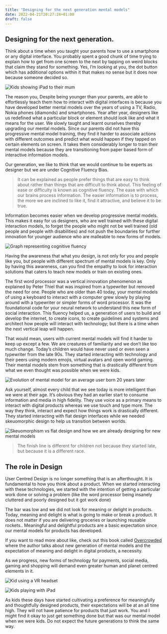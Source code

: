 ```yaml
---
title: "Designing for the next generation mental models"
date: 2022-04-21T20:27:24+01:00
draft: false
---
```


## Designing for the next generation. 
Think about a time when you taught your parents how to use a smartphone or any digital interface. You probably spent a good chunk of time trying to explain how to get from one screen to the next by tapping on weird blocks that claim they stand for something. Yes, I’m looking at you, the dot button which has additional options within it that makes no sense but it does now because someone decided so. 

![Kids showing iPad to their mum](https://benhur.me/img/Mentalmodels/Teachingparent.jpeg)

The reason you, Despite being younger than your parents, are able to effortlessly teach them how to interact with digital interfaces is because you have developed better mental models over the years of using a TV, Radio, Nokia phones (diamonds) and smartphones. Year after year, designers like us redefined what a particular block or element should look like and what it means for the user. We slowly taught and learnt ourselves thereby upgrading our mental models. Since our parents did not have this progressive mental model training, they find it harder to associate actions with different outcomes and predict what would happen if they tapped on certain elements on screen. It takes them considerably longer to train their mental models because they are transitioning from paper based form of interactive information models. 

Our generation, we like to think that we would continue to be experts as designer but we are under Cognitive Fluency Bias. 



> It can be explained as people prefer things that are easy to think about rather than things that are difficult to think about. This feeling of ease or difficulty is known as cognitive fluency. The ease with which our brains process information. The easier information is to process, the more we are inclined to like it, find it attractive, and believe it to be true.

Information becomes easier when we develop progressive mental models. This makes it easy for us designers, who are well trained with these digital interaction models, to forget the people who might not be well trained (old people and people with disabilities) and not push the boundaries for further innovation for younger audience who are malleable to new forms of models. 

![Graph representing cognitive fluency](https://benhur.me/img/Mentalmodels/Graph.png)

Having the awareness that what you design, is not only for you and people like you, but people with different spectrum of mental models is key. Only by having this awareness, can you find the empathy to look for interaction solutions that caters to teach new models or train on existing ones. 

The first word processor was a vertical innovation phenomenon as explained by Peter Thiel that was inspired from a typewriter but removed the need for one. People who are older than 40 today, your mental models of using a keyboard to interact with a computer grew slowly by playing around with a typewriter or simpler forms of word processor. It was the foundational code for your neural network to understand this new form of social interaction. This fluency helped us, a generation of users to build and develop the internet, to create icons, to create guidelines and systems and architect how people will interact with technology; but there is a time when the next vertical leap will happen.

That would mean, users with current mental models will find it harder to keep up except a few. We are creatures of familiarity and we don’t like too much change. Today’s children would have never used or even seen a typewriter from the late 90s. They started interacting with technology and their peers using modern emojis, virtual avatars and open world gaming. Their mental models stem from something that is drastically different from what we even thought was possible when we were kids. 

![Evolution of mental model for an average user born 20 years later](https://benhur.me/img/Mentalmodels/Evolution.png)

Ask yourself, almost every child that we see today is more intelligent than we were at their age. It’s obvious they had an earlier start to consume information and media in high fidelity. They use voice as a primary means to interact with digital products whereas we use touch and type more. The way they think, interact and expect how things work is drastically different. They started interacting with flat design interfaces while we needed skeuomorphic design to help us transition between worlds.   

![Skeuomorphism vs flat design and how we are already designing for new mental models](https://benhur.me/img/Mentalmodels/Designchange.png)

> The finish line is different for children not because they started late, but because it is a different race.

## The role in Design
User Centred Design is no longer something that is an afterthought. It is fundamental to how you think about a product. When we started interacting with these technologies, we started with the intention of getting a particular work done or solving a problem (like the word processor being insanely cluttered and poorly designed but it got work done)

The bar was low and we did not look for meaning or delight in products. Today, meaning and delight is what is going to make or break a product. It does not matter if you are delivering groceries or launching reusable rockets.. Meaningful and delightful products are a basic expectation since our mental models for products has developed.

If you want to read more about like, check out this book called [Overcrowded](https://www.amazon.co.uk/Overcrowded-Designing-Meaningful-Products-Thinking/dp/0262035367/) where the author talks about new generation of mental models and the expectation of meaning and delight in digital products, a necessity. 

As we progress, new forms of technology for payments, social media, gaming and shopping will demand even greater human and planet centred elements in it. 

![Kid using a VR headset](https://benhur.me/img/Mentalmodels/Vrkid.jpeg)

![Kids playing with iPad](https://benhur.me/img/Mentalmodels/Kidsipad.jpeg)

As kids these days have started cultivating a preference for meaningfully and thoughtfully designed products, their expectations will be at an all time high. They will not have patience for products that just work. You and I might find it okay to just get something done but that was our mental model when we were kids. Do not expect the future generations to think the same way. 





